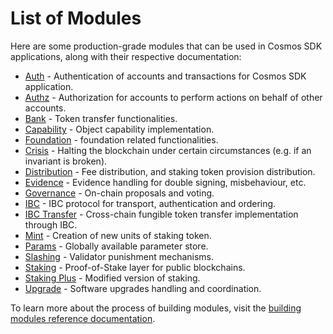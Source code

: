 <!--
parent:
  order: false
-->

# List of Modules

Here are some production-grade modules that can be used in Cosmos SDK applications, along with their respective documentation:

- [Auth](auth/spec/README.md) - Authentication of accounts and transactions for Cosmos SDK application.
- [Authz](authz/spec/README.md) - Authorization for accounts to perform actions on behalf of other accounts.
- [Bank](bank/spec/README.md) - Token transfer functionalities.
- [Capability](capability/spec/README.md) - Object capability implementation.
- [Foundation](foundation/README.md) - foundation related functionalities.
- [Crisis](crisis/spec/README.md) - Halting the blockchain under certain circumstances (e.g. if an invariant is broken).
- [Distribution](distribution/spec/README.md) - Fee distribution, and staking token provision distribution.
- [Evidence](evidence/spec/README.md) - Evidence handling for double signing, misbehaviour, etc.
- [Governance](gov/spec/README.md) - On-chain proposals and voting.
- [IBC](ibc/spec/README.md) - IBC protocol for transport, authentication and ordering.
- [IBC Transfer](ibc/spec/README.md) - Cross-chain fungible token transfer implementation through IBC.
- [Mint](mint/spec/README.md) - Creation of new units of staking token.
- [Params](params/spec/README.md) - Globally available parameter store.
- [Slashing](slashing/spec/README.md) - Validator punishment mechanisms.
- [Staking](staking/spec/README.md) - Proof-of-Stake layer for public blockchains.
- [Staking Plus](stakingplus/spec/README.md) - Modified version of staking.
- [Upgrade](upgrade/spec/README.md) - Software upgrades handling and coordination.

To learn more about the process of building modules, visit the [building modules reference documentation](../docs/building-modules/README.md).
